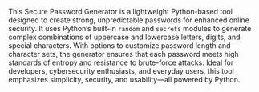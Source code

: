 This Secure Password Generator is a lightweight Python-based tool designed to create strong, unpredictable passwords for enhanced online security. It uses Python’s built-in `random` and `secrets` modules to generate complex combinations of uppercase and lowercase letters, digits, and special characters. With options to customize password length and character sets, the generator ensures that each password meets high standards of entropy and resistance to brute-force attacks. Ideal for developers, cybersecurity enthusiasts, and everyday users, this tool emphasizes simplicity, security, and usability—all powered by Python.
